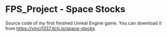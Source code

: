 # FPS_Project - Space Stocks

Source code of my first finished Unreal Engine game. You can download it from https://vinci1337.itch.io/space-stocks
